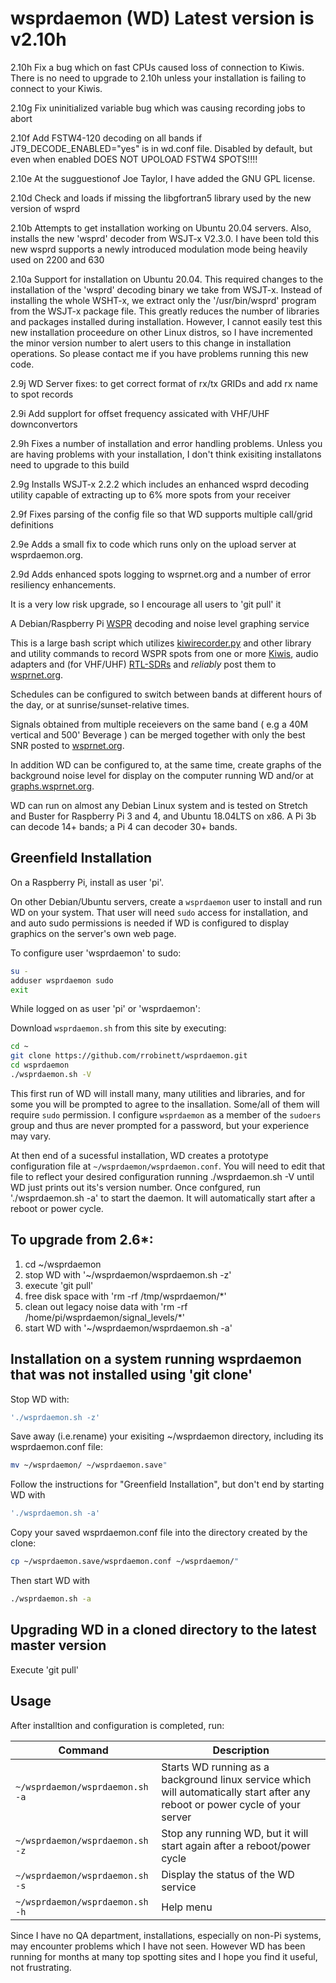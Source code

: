 # wsprdaemon (WD) Latest version is v2.10h

2.10h Fix a bug which on fast CPUs caused loss of connection to Kiwis.  There is no need to upgrade to 2.10h unless your installation is failing to connect to your Kiwis.

2.10g Fix uninitialized variable bug which was causing recording jobs to abort

2.10f Add FSTW4-120 decoding on all bands if JT9_DECODE_ENABLED="yes" is in wd.conf file.  Disabled by default, but even when enabled DOES NOT UPOLOAD FSTW4 SPOTS!!!!

2.10e  At the sugguestionof Joe Taylor, I have added the GNU GPL license.

2.10d Check and loads if missing the libgfortran5 library used by the new version of wsprd

2.10b Attempts to get installation working on Ubuntu 20.04 servers.
Also, installs the new 'wsprd' decoder from WSJT-x V2.3.0. I have been told this new wsprd supports a newly introduced modulation mode being heavily used on 2200 and 630

2.10a Support for installation on Ubuntu 20.04.  This required changes to the installation of the 'wsprd' decoding binary we take from WSJT-x.  Instead of installing the whole WSHT-x, we extract only the '/usr/bin/wsprd' program from the WSJT-x package file.  This greatly reduces the number of libraries and packages installed during installation.  However, I cannot easily test this new installation proceedure on other Linux distros, so I have incremented the minor version number to alert users to this change in installation operations.  So please contact me if you have problems running this new code.

2.9j WD Server fixes:  to get correct format of rx/tx GRIDs and add rx name to spot records

2.9i Add supplort for offset frequency assicated with VHF/UHF downconvertors

2.9h Fixes a number of installation and error handling problems.  Unless you are having problems with your installation, I don't think exisiting installatons need to upgrade to this build

2.9g Installs WSJT-x 2.2.2 which includes an enhanced wsprd decoding utility capable of extracting up to 6% more spots from your receiver

2.9f Fixes parsing of the config file so that WD supports multiple call/grid definitions

2.9e Adds a small fix to code which runs only on the upload server at wsprdaemon.org.

2.9d Adds enhanced spots logging to wsprnet.org and a number of error resiliency enhancements.

It is a very low risk upgrade, so I encourage all users to 'git pull' it

A Debian/Raspberry Pi [WSPR](https://en.wikipedia.org/wiki/WSPR_(amateur_radio_software)) decoding and noise level graphing service

This is a large bash script which utilizes [kiwirecorder.py](https://github.com/jks-prv/kiwiclient) and other library and utility commands to record WSPR spots from one or more [Kiwis](http://kiwisdr.com), audio adapters and (for VHF/UHF) [RTL-SDRs](https://www.rtl-sdr.com/about-rtl-sdr/) and *reliably* post them to [wsprnet.org](http://wsprnet.org).

Schedules can be configured to switch between bands at different hours of the day, or at sunrise/sunset-relative times.

Signals obtained from multiple receievers on the same band ( e.g a 40M vertical and 500' Beverage ) can be merged together with only the best SNR posted to [wsprnet.org](http://wsprnet.org).

In addition WD can be configured to, at the same time, create graphs of the background noise level for display on the computer running WD and/or at [graphs.wsprnet.org](http://graphs.wsprnet.org).

WD can run on almost any Debian Linux system and is tested on Stretch and Buster for Raspberry Pi 3 and 4, and Ubuntu 18.04LTS on x86. A Pi 3b can decode 14+ bands; a Pi 4 can decoder 30+ bands.

## Greenfield Installation

On a Raspberry Pi, install as user 'pi'.

On other Debian/Ubuntu servers, create a `wsprdaemon` user to install and run WD on your system.  That user will need `sudo` access for installation, and and auto sudo permissions is needed if WD is configured to display graphics on the server's own web page. 

To configure user 'wsprdaemon' to sudo:
```bash
su -
adduser wsprdaemon sudo
exit
```

While logged on as user 'pi' or 'wsprdaemon':

Download `wsprdaemon.sh` from this site by executing:

```bash
cd ~
git clone https://github.com/rrobinett/wsprdaemon.git
cd wsprdaemon
./wsprdaemon.sh -V
```

This first run of WD will install many, many utilities and libraries, and for some you will be prompted to agree to the insallation. Some/all of them will require `sudo` permission.  I configure `wsprdaemon` as a member of the `sudoers` group and thus are never prompted for a password, but your experience may vary.

At then end of a sucessful installation, WD creates a prototype configuration file at `~/wsprdaemon/wsprdaemon.conf`.  You will need to edit that file to reflect your desired configuration running ./wsprdaemon.sh -V until WD just prints out its's version number.  Once confgured, run './wsprdaemon.sh -a' to start the daemon.  It will automatically start after a reboot or power cycle.

## To upgrade from 2.6*:

1) cd ~/wsprdaemon
2) stop WD with '~/wsprdaemon/wsprdaemon.sh -z'
3) execute 'git pull'
4) free disk space with 'rm -rf /tmp/wsprdaemon/*'
5) clean out legacy noise data with 'rm -rf /home/pi/wsprdaemon/signal_levels/*'
6) start WD with '~/wsprdaemon/wsprdaemon.sh -a'

## Installation on a system running wsprdaemon that was not installed using 'git clone'

Stop WD with:  
```bash
'./wsprdaemon.sh -z'
````
Save away (i.e.rename) your exisiting ~/wsprdaemon directory, including its wsprdaemon.conf file:
```bash
mv ~/wsprdaemon/ ~/wsprdaemon.save"
````
Follow the instructions for "Greenfield Installation", but don't end by starting WD with 
```bash
'./wsprdaemon.sh -a'
````
Copy your saved wsprdaemon.conf file into the directory created by the clone:
```bash
cp ~/wsprdaemon.save/wsprdaemon.conf ~/wsprdaemon/"
````
Then start WD with 
```bash
./wsprdaemon.sh -a
````
## Upgrading WD in a cloned directory to the latest master version 

Execute 'git pull'

## Usage

After installtion and configuration is completed, run:

| Command | Description |
| ------- | ----------- |
| `~/wsprdaemon/wsprdaemon.sh -a` | Starts WD running as a background linux service which will automatically start after any reboot or power cycle of your server |
| `~/wsprdaemon/wsprdaemon.sh -z` | Stop any running WD, but it will start again after a reboot/power cycle |
| `~/wsprdaemon/wsprdaemon.sh -s` | Display the status of the WD service |
| `~/wsprdaemon/wsprdaemon.sh -h` | Help menu |

Since I have no QA department,  installations, especially on non-Pi systems, may encounter problems which I have not seen. However WD has been running for months at many top spotting sites and I hope you find it useful, not frustrating.
